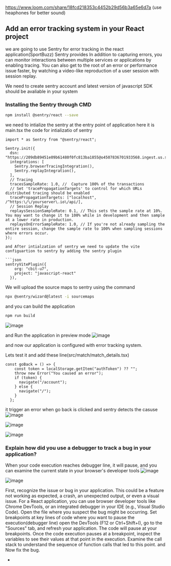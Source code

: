 
https://www.loom.com/share/18fcd218353c4452b29d56b3a65e6d7a (use heaphones for better sound)

## Add an error tracking system in your React project
we are going to use Sentry for error tracking in the react application(SportBuzz)
Sentry provides In addition to capturing errors, you can monitor interactions between multiple services or applications by enabling tracing.
You can also get to the root of an error or performance issue faster, by watching a video-like reproduction of a user session with session replay.

We need to create sentry account and latest version of javascript SDK should be avaliable in your system
### Installing the Sentry through CMD
```bash
npm install @sentry/react --save
```

we need to intialize the sentry at the entry point of application here it is main.tsx
the code for intializatio of sentry

```tsx
import * as Sentry from "@sentry/react";

Sentry.init({
  dsn: "https://209db89451e09b61480f0fc813ba1855@o4507836701933568.ingest.us.sentry.io/4507836705144832",
  integrations: [
    Sentry.browserTracingIntegration(),
    Sentry.replayIntegration(),
  ],
  // Tracing
  tracesSampleRate: 1.0, //  Capture 100% of the transactions
  // Set 'tracePropagationTargets' to control for which URLs distributed tracing should be enabled
  tracePropagationTargets: ["localhost", /^https:\/\/yourserver\.io\/api/],
  // Session Replay
  replaysSessionSampleRate: 0.1, // This sets the sample rate at 10%. You may want to change it to 100% while in development and then sample at a lower rate in production.
  replaysOnErrorSampleRate: 1.0, // If you're not already sampling the entire session, change the sample rate to 100% when sampling sessions where errors occur.
});

and After intialzation of sentry we need to update the vite configuartion to sentry by adding the sentry plugin

```json
sentryVitePlugin({
    org: "cbit-u7",
    project: "javascript-react"
  }),
```


We will upload the source maps to sentry using the command
```bash
npx @sentry/wizard@latest -i sourcemaps
```

and you can build the application
```bash
npm run build
```

![image](https://github.com/user-attachments/assets/66b9479e-b776-4858-be74-873f8f9cea6d)

and Run the application in preview mode
![image](https://github.com/user-attachments/assets/ed3f3335-4cc3-4beb-bbd9-85d37501c39a)

and now our application is configured with error tracking system.

Lets test it and add these line(src/match/match_details.tsx)
```tsx
const goBack = () => {
    const token = localStorage.getItem("authToken") ?? "";
    throw new Error("You caused an error");
    if (token) {
      navigate("/account");
    } else {
      navigate("/");
    }
  };
```

it trigger an error when go back is clicked and sentry detects the casuse
![image](https://github.com/user-attachments/assets/074a7127-8c79-48a2-9625-3614bd204382)

![image](https://github.com/user-attachments/assets/e1df6011-4ec7-4b6c-ba83-c303729c938c)

![image](https://github.com/user-attachments/assets/419117ad-3b3f-455f-a65c-432fe8da7c3e)


### Explain how did you use a debugger to track a bug in your application?
When your code execution reaches debugger line, it will pause, and you can examine the current state in your browser's developer tools
![image](https://github.com/user-attachments/assets/8f2c0ea3-03ab-4d85-b571-a2f1a73637ba)


![image](https://github.com/user-attachments/assets/8e0dd6a6-f2f0-45c8-936a-62f2731a4210)


First, recognize the issue or bug in your application. This could be a feature not working as expected, a crash, an unexpected output, or even a visual issue.
For a React application, you can use browser developer tools like Chrome DevTools, or an integrated debugger in your IDE (e.g., Visual Studio Code).
Open the file where you suspect the bug might be occurring.
Set breakpoints at key lines of code where you want to pause the execution(debugger line)
open the DevTools (F12 or Ctrl+Shift+I), go to the "Sources" tab, and refresh your application. The code will pause at your breakpoints.
Once the code execution pauses at a breakpoint, inspect the variables to see their values at that point in the execution.
Examine the call stack to understand the sequence of function calls that led to this point.
and Now fix the bug.

+
